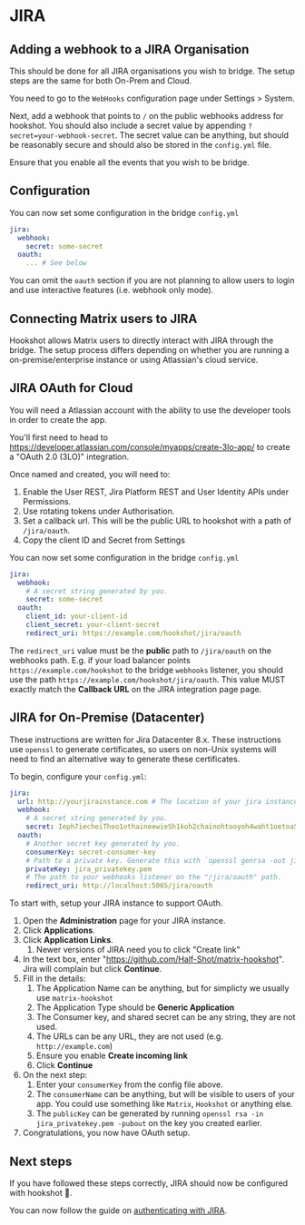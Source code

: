 # JIRA

## Adding a webhook to a JIRA Organisation

This should be done for all JIRA organisations you wish to bridge. The setup steps are the same for both On-Prem and Cloud.

You need to go to the `WebHooks` configuration page under Settings > System.

Next, add a webhook that points to `/` on the public webhooks address for hookshot. You should also include a 
secret value by appending `?secret=your-webhook-secret`. The secret value can be anything, but should
be reasonably secure and should also be stored in the `config.yml` file.

Ensure that you enable all the events that you wish to be bridge.


## Configuration

You can now set some configuration in the bridge `config.yml`

```yaml
jira:
  webhook:
    secret: some-secret
  oauth:
    ... # See below
```

You can omit the `oauth` section if you are not planning to allow users to login and use interactive features (i.e. webhook only mode).

## Connecting Matrix users to JIRA

Hookshot allows Matrix users to directly interact with JIRA through the bridge. The setup process differs
depending on whether you are running a on-premise/enterprise instance or using Atlassian's cloud service.

## JIRA OAuth for Cloud

You will need a Atlassian account with the ability to use the developer tools in order to create the app.

You'll first need to head to https://developer.atlassian.com/console/myapps/create-3lo-app/ to create a 
"OAuth 2.0 (3LO)" integration.

Once named and created, you will need to:
  1. Enable the User REST, Jira Platform REST and User Identity APIs under Permissions.
  2. Use rotating tokens under Authorisation.
  3. Set a callback url. This will be the public URL to hookshot with a path of `/jira/oauth`.
  4. Copy the client ID and Secret from Settings

You can now set some configuration in the bridge `config.yml`

```yaml
jira:
  webhook:
    # A secret string generated by you.
    secret: some-secret
  oauth:
    client_id: your-client-id
    client_secret: your-client-secret
    redirect_uri: https://example.com/hookshot/jira/oauth
```

The `redirect_uri` value must be the **public** path to `/jira/oauth` on the webhooks path. E.g. if your load balancer
points `https://example.com/hookshot` to the bridge `webhooks` listener, you should use the path `https://example.com/hookshot/jira/oauth`.
This value MUST exactly match the **Callback URL** on the JIRA integration page page.


## JIRA for On-Premise (Datacenter)

These instructions are written for Jira Datacenter 8.x.
These instructions use `openssl` to generate certificates, so users on non-Unix systems will need to find an alternative way to generate these certificates.

To begin, configure your `config.yml`:


```yaml
jira:
  url: http://yourjirainstance.com # The location of your jira instance.
  webhook:
    # A secret string generated by you.
    secret: Ieph7iecheiThoo1othaineewieSh1koh2chainohtooyoh4waht1oetoaSoh6oh
  oauth:
    # Another secret key generated by you.
    consumerKey: secret-consumer-key  
    # Path to a private key. Generate this with `openssl genrsa -out jira_privatekey.pem 4096`
    privateKey: jira_privatekey.pem
    # The path to your webhooks listener on the "/jira/oauth" path.
    redirect_uri: http://localhost:5065/jira/oauth
```
To start with, setup your JIRA instance to support OAuth.


1. Open the **Administration** page for your JIRA instance.
2. Click **Applications**.
3. Click **Application Links**.
   1. Newer versions of JIRA need you to click "Create link"
4. In the text box, enter "https://github.com/Half-Shot/matrix-hookshot". Jira will complain but click **Continue**.
5. Fill in the details:
   1. The Application Name can be anything, but for simplicty we usually use `matrix-hookshot`
   2. The Application Type should be **Generic Application**
   3. The Consumer key, and shared secret can be any string, they are not used.
   4. The URLs can be any URL, they are not used (e.g. `http://example.com`)
   5. Ensure you enable **Create incoming link**
   6. Click **Continue**
6. On the next step:
   1. Enter your `consumerKey` from the config file above.
   2. The `consumerName` can be anything, but will be visible to users of your app. You could use something like `Matrix`, `Hookshot` or anything else.
   3. The `publicKey` can be generated by running `openssl rsa -in jira_privatekey.pem -pubout` on the key you created earlier.
7. Congratulations, you now have OAuth setup.

## Next steps

If you have followed these steps correctly, JIRA should now be configured with hookshot 🥳.

You can now follow the guide on [authenticating with JIRA](../usage/auth.md#jira).
